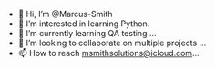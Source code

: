 - 👋 Hi, I’m @Marcus-Smith
- 👀 I’m interested in learning Python.
- 🌱 I’m currently learning QA testing ...
- 💞️ I’m looking to collaborate on multiple projects ...
- 📫 How to reach msmithsolutions@icloud.com...

<!---
Marcus-Smith/Marcus-Smith is a ✨ special ✨ repository because its `README.md` (this file) appears on your GitHub profile.
You can click the Preview link to take a look at your changes.
--->
